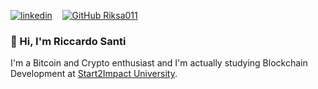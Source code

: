 [![linkedin](https://img.shields.io/badge/linkedin-0A66C2?style=for-the-badge&logo=linkedin&logoColor=white)](https://www.linkedin.com/in/riccardo-santi/) &nbsp;&nbsp;
[![GitHub Riksa011](https://img.shields.io/github/followers/Riksa011?style=social)](https://github.com/Riksa011/)

### 👋 Hi, I'm Riccardo Santi
I'm a Bitcoin and Crypto enthusiast and I'm actually studying Blockchain Development at [Start2Impact University](https://talent.start2impact.it/profile/riccardo-santi).





<!--
https://shields.io/

Here are some ideas to get you started:

- 🔭 I’m currently working on ...
- 🌱 I’m currently learning ...
- 👯 I’m looking to collaborate on ...
- 🤔 I’m looking for help with ...
- 💬 Ask me about ...
- 📫 How to reach me: ...
- 😄 Pronouns: ...
- ⚡ Fun fact: ...
-->
